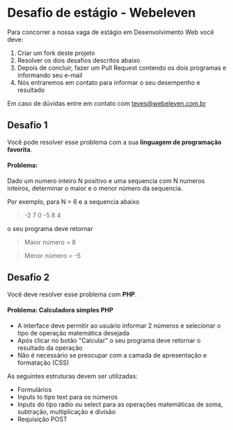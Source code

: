 # Desafio de estágio - Webeleven
Para concorrer a nossa vaga de estágio em Desenvolvimento Web você deve:

1. Criar um fork deste projeto
2. Resolver os dois desafios descritos abaixo
3. Depois de concluir, fazer um Pull Request contendo os dois programas e informando seu e-mail
4. Nós entraremos em contato para informar o seu desempenho e resultado

Em caso de dúvidas entre em contato com teves@webeleven.com.br

## Desafio 1
Você pode resolver esse problema com a sua **linguagem de programação favorita**.

#### Problema: 
Dado um numero inteiro N positivo e uma sequencia com N numeros inteiros, determinar o maior e o menor número da sequencia.

Por exemplo, para N = 6 e a sequencia abaixo

>   -2  7  0  -5  8  4

o seu programa deve retornar

> Maior número = 8

> Menor número = -5

## Desafio 2
Você deve resolver esse problema com **PHP**.

#### Problema: Calculadora simples PHP

- A interface deve permitir ao usuário informar 2 números e selecionar o tipo de operação matemática desejada
- Após clicar no botão "Calcular" o seu programa deve retornar o resultado da operação
- Não é necessário se preocupar com a camada de apresentação e formatação (CSS)

As seguintes estruturas devem ser utilizadas:

- Formulários
- Inputs to tipo text para os números
- Inputs do tipo radio ou select para as operações matemáticas de soma, subtração, multiplicação e divisão
- Requisição POST


